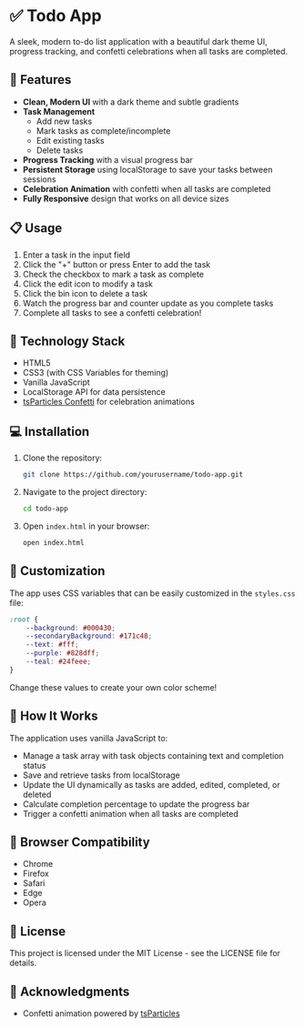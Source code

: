 # ✅ Todo App

A sleek, modern to-do list application with a beautiful dark theme UI, progress tracking, and confetti celebrations when all tasks are completed.

## 🚀 Features

- **Clean, Modern UI** with a dark theme and subtle gradients
- **Task Management**
  - Add new tasks
  - Mark tasks as complete/incomplete
  - Edit existing tasks
  - Delete tasks
- **Progress Tracking** with a visual progress bar
- **Persistent Storage** using localStorage to save your tasks between sessions
- **Celebration Animation** with confetti when all tasks are completed
- **Fully Responsive** design that works on all device sizes

## 📋 Usage

1. Enter a task in the input field
2. Click the "+" button or press Enter to add the task
3. Check the checkbox to mark a task as complete
4. Click the edit icon to modify a task
5. Click the bin icon to delete a task
6. Watch the progress bar and counter update as you complete tasks
7. Complete all tasks to see a confetti celebration!

## 🔧 Technology Stack

- HTML5
- CSS3 (with CSS Variables for theming)
- Vanilla JavaScript
- LocalStorage API for data persistence
- [tsParticles Confetti](https://github.com/tsparticles/tsparticles) for celebration animations

## 💻 Installation

1. Clone the repository:
   ```bash
   git clone https://github.com/yourusername/todo-app.git
   ```

2. Navigate to the project directory:
   ```bash
   cd todo-app
   ```

3. Open `index.html` in your browser:
   ```bash
   open index.html
   ```

## 🎨 Customization

The app uses CSS variables that can be easily customized in the `styles.css` file:

```css
:root {
    --background: #000430;
    --secondaryBackground: #171c48;
    --text: #fff;
    --purple: #828dff;
    --teal: #24feee;
}
```

Change these values to create your own color scheme!

## 🔄 How It Works

The application uses vanilla JavaScript to:
- Manage a task array with task objects containing text and completion status
- Save and retrieve tasks from localStorage
- Update the UI dynamically as tasks are added, edited, completed, or deleted
- Calculate completion percentage to update the progress bar
- Trigger a confetti animation when all tasks are completed

## 📱 Browser Compatibility

- Chrome
- Firefox
- Safari
- Edge
- Opera

## 📄 License

This project is licensed under the MIT License - see the LICENSE file for details.

## 🙏 Acknowledgments

- Confetti animation powered by [tsParticles](https://particles.js.org/)
